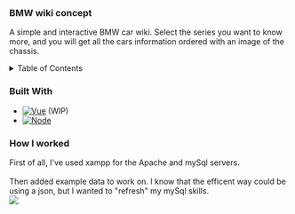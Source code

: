 <br />
<div align="center">

 <h3 align="left">BMW wiki concept</h3>

  <p align="left">
    A simple and interactive BMW car wiki. Select the series you want to know more, and you will get all the cars information ordered with an image of the chassis.
    <br>
  </p>
</div>



<!-- TABLE OF CONTENTS -->
<details>
  <summary>Table of Contents</summary>
  <ol>
    <li>
        <li><a href="#built-with">Built With</a></li>
    </li>
    <li>
      <a href="#How I worked">How I worked</a>
    </li>
  </ol>
</details>


### Built With

* [![Vue][Vue.js]][Vue-url] (WIP)
* [![Node][Node.js]][Nodejs-url]


### How I worked

First of all, I've used xampp for the Apache and mySql servers. <br><br>
Then added example data to work on. I know that the efficent way could be using a json, but I wanted to "refresh" my mySql skills.<br>
<img src="https://i.imgur.com/Sfg7Kgh.png" align="center">



[Vue.js]: https://img.shields.io/badge/Vue.js-35495E?style=for-the-badge&logo=vuedotjs&logoColor=4FC08D
[Vue-url]: https://vuejs.org/
[Node.js]: https://img.shields.io/badge/Node.js-43853D?style=for-the-badge&logo=node.js&logoColor=white
[Nodejs-url]: https://nodejs.org/it/


